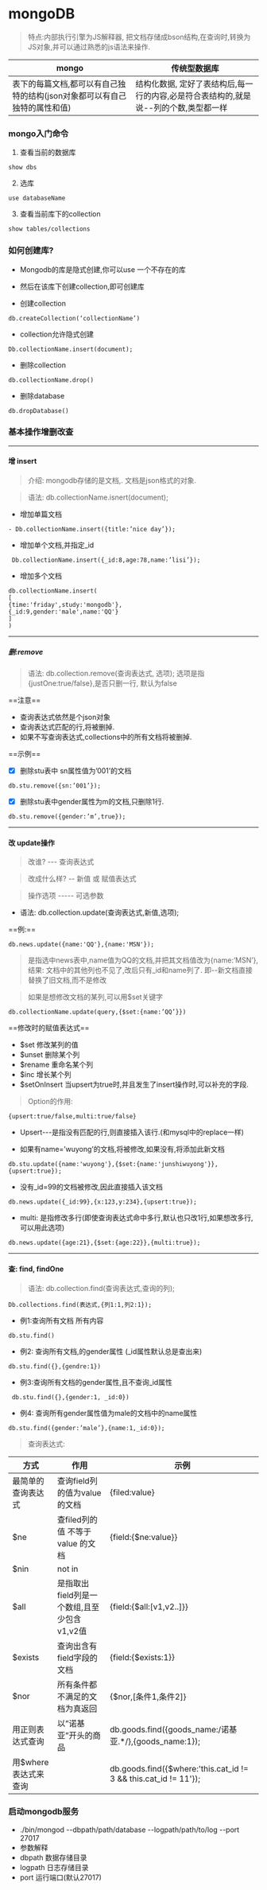 # mongoDB
> 特点:内部执行引擎为JS解释器, 把文档存储成bson结构,在查询时,转换为JS对象,并可以通过熟悉的js语法来操作.



mongo | 传统型数据库
---|---
表下的每篇文档,都可以有自己独特的结构(json对象都可以有自己独特的属性和值)| 结构化数据, 定好了表结构后,每一行的内容,必是符合表结构的,就是说--列的个数,类型都一样


### mongo入门命令

1. 查看当前的数据库
```
show dbs  
```
2.  选库
```
use databaseName
```
3.  查看当前库下的collection
```
show tables/collections
```

### 如何创建库?
- Mongodb的库是隐式创建,你可以use 一个不存在的库
- 然后在该库下创建collection,即可创建库

-   创建collection
```
db.createCollection(‘collectionName’)
```

- collection允许隐式创建 
```
Db.collectionName.insert(document);
```

- 删除collection
```
db.collectionName.drop() 
```
- 删除database
```
db.dropDatabase() 
```
### 基本操作增删改查

---

#### 增 insert

> 介绍: mongodb存储的是文档,. 文档是json格式的对象.

> 语法: db.collectionName.isnert(document);

- 增加单篇文档 
```
- Db.collectionName.insert({title:’nice day’});
```
- 增加单个文档,并指定_id 
```
 Db.collectionName.insert({_id:8,age:78,name:’lisi’});
```
- 增加多个文档

```
db.collectionName.insert(
[
{time:'friday',study:'mongodb'},
{_id:9,gender:'male',name:'QQ'}
]
)
```

---
##### 删:remove
> 语法: db.collection.remove(查询表达式, 选项);
> 选项是指  {justOne:true/false},是否只删一行, 默认为false

==注意==


-  查询表达式依然是个json对象
- 查询表达式匹配的行,将被删掉.
- 如果不写查询表达式,collections中的所有文档将被删掉.

==示例==
- [x] 删除stu表中 sn属性值为’001’的文档 
```
db.stu.remove({sn:’001’});
```
- [x] 删除stu表中gender属性为m的文档,只删除1行. 
```
db.stu.remove({gender:’m’,true});
```


---
#### 改  update操作
> 改谁? --- 查询表达式

> 改成什么样? -- 新值 或 赋值表达式

> 操作选项 ----- 可选参数

- 语法: db.collection.update(查询表达式,新值,选项);

==例:==
```
db.news.update({name:'QQ'},{name:'MSN'});
```
> 是指选中news表中,name值为QQ的文档,并把其文档值改为{name:’MSN’},
结果: 文档中的其他列也不见了,改后只有_id和name列了.
即--新文档直接替换了旧文档,而不是修改

> 如果是想修改文档的某列,可以用$set关键字
```
db.collectionName.update(query,{$set:{name:’QQ’}})
```
==修改时的赋值表达式==

- $set  修改某列的值
- $unset 删除某个列
- $rename 重命名某个列
- $inc 增长某个列
- $setOnInsert 当upsert为true时,并且发生了insert操作时,可以补充的字段.


> Option的作用:
```
{upsert:true/false,multi:true/false}
```
- Upsert---是指没有匹配的行,则直接插入该行.(和mysql中的replace一样)


- 如果有name=’wuyong’的文档,将被修改,如果没有,将添加此新文档
```
db.stu.update({name:'wuyong'},{$set:{name:'junshiwuyong'}},{upsert:true});
```

- 没有_id=99的文档被修改,因此直接插入该文档
```
db.news.update({_id:99},{x:123,y:234},{upsert:true});
```
- multi: 是指修改多行(即使查询表达式命中多行,默认也只改1行,如果想改多行,可以用此选项)

```
db.news.update({age:21},{$set:{age:22}},{multi:true});
```



---
#### 查: find, findOne
> 语法: db.collection.find(查询表达式,查询的列);
```
Db.collections.find(表达式,{列1:1,列2:1});
```

- 例1:查询所有文档 所有内容
```
db.stu.find()
```
- 例2: 查询所有文档,的gender属性 (_id属性默认总是查出来)
```
db.stu.find({},{gendre:1})
```
- 例3:查询所有文档的gender属性,且不查询_id属性
```
 db.stu.find({},{gender:1, _id:0})
```

- 例4: 查询所有gender属性值为male的文档中的name属性
```
db.stu.find({gender:’male’},{name:1,_id:0});
```










>查询表达式:




方式 | 作用 | 示例
---|---|---
最简单的查询表达式 | 查询field列的值为value的文档 |{filed:value}
$ne  | 查filed列的值 不等于 value 的文档|{field:{$ne:value}} 
$nin | not in |
 $all | 是指取出 field列是一个数组,且至少包含 v1,v2值|{field:{$all:[v1,v2..]}} 
$exists  | 查询出含有field字段的文档|{field:{$exists:1}}
$nor  | 所有条件都不满足的文档为真返回|{$nor,[条件1,条件2]}
用正则表达式查询 |以”诺基亚”开头的商品 |db.goods.find({goods_name:/诺基亚.*/},{goods_name:1});
用$where表达式来查询| |db.goods.find({$where:'this.cat_id != 3 && this.cat_id != 11'});














### 启动mongodb服务

- ./bin/mongod --dbpath/path/database --logpath/path/to/log  --port 27017
- 参数解释
- dbpath 数据存储目录
- logpath 日志存储目录
- port 运行端口(默认27017)
